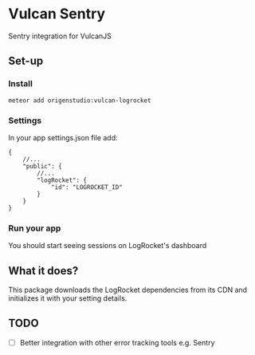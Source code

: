 # Vulcan Sentry
Sentry integration for VulcanJS

## Set-up

### Install
```
meteor add origenstudio:vulcan-logrocket
```

### Settings

In your app settings.json file add:

```
{
    //...
    "public": {
        //...
        "logRocket": {
            "id": "LOGROCKET_ID"
        }
    }
}

```

### Run your app
You should start seeing sessions on LogRocket's dashboard

## What it does?

This package downloads the LogRocket dependencies from its CDN and initializes it with your setting details.

## TODO
* [ ] Better integration with other error tracking tools e.g. Sentry




